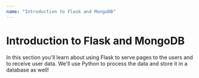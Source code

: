 ```yaml
---
name: "Introduction to Flask and MongoDB"
---
```


# Introduction to Flask and MongoDB

In this section you'll learn about using Flask to serve pages to the users and to receive user data. We'll use Python to process the data and store it in a database as well!